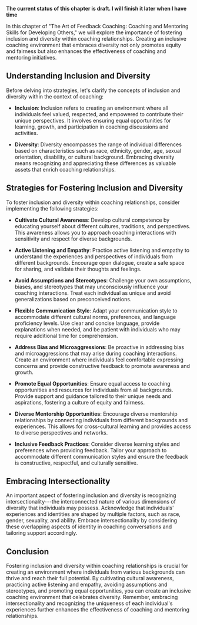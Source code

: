 **The current status of this chapter is draft. I will finish it later when I have time**

In this chapter of "The Art of Feedback Coaching: Coaching and Mentoring Skills for Developing Others," we will explore the importance of fostering inclusion and diversity within coaching relationships. Creating an inclusive coaching environment that embraces diversity not only promotes equity and fairness but also enhances the effectiveness of coaching and mentoring initiatives.

Understanding Inclusion and Diversity
-------------------------------------

Before delving into strategies, let's clarify the concepts of inclusion and diversity within the context of coaching:

* **Inclusion**: Inclusion refers to creating an environment where all individuals feel valued, respected, and empowered to contribute their unique perspectives. It involves ensuring equal opportunities for learning, growth, and participation in coaching discussions and activities.

* **Diversity**: Diversity encompasses the range of individual differences based on characteristics such as race, ethnicity, gender, age, sexual orientation, disability, or cultural background. Embracing diversity means recognizing and appreciating these differences as valuable assets that enrich coaching relationships.

Strategies for Fostering Inclusion and Diversity
------------------------------------------------

To foster inclusion and diversity within coaching relationships, consider implementing the following strategies:

* **Cultivate Cultural Awareness**: Develop cultural competence by educating yourself about different cultures, traditions, and perspectives. This awareness allows you to approach coaching interactions with sensitivity and respect for diverse backgrounds.

* **Active Listening and Empathy**: Practice active listening and empathy to understand the experiences and perspectives of individuals from different backgrounds. Encourage open dialogue, create a safe space for sharing, and validate their thoughts and feelings.

* **Avoid Assumptions and Stereotypes**: Challenge your own assumptions, biases, and stereotypes that may unconsciously influence your coaching interactions. Treat each individual as unique and avoid generalizations based on preconceived notions.

* **Flexible Communication Style**: Adapt your communication style to accommodate different cultural norms, preferences, and language proficiency levels. Use clear and concise language, provide explanations when needed, and be patient with individuals who may require additional time for comprehension.

* **Address Bias and Microaggressions**: Be proactive in addressing bias and microaggressions that may arise during coaching interactions. Create an environment where individuals feel comfortable expressing concerns and provide constructive feedback to promote awareness and growth.

* **Promote Equal Opportunities**: Ensure equal access to coaching opportunities and resources for individuals from all backgrounds. Provide support and guidance tailored to their unique needs and aspirations, fostering a culture of equity and fairness.

* **Diverse Mentorship Opportunities**: Encourage diverse mentorship relationships by connecting individuals from different backgrounds and experiences. This allows for cross-cultural learning and provides access to diverse perspectives and networks.

* **Inclusive Feedback Practices**: Consider diverse learning styles and preferences when providing feedback. Tailor your approach to accommodate different communication styles and ensure the feedback is constructive, respectful, and culturally sensitive.

Embracing Intersectionality
---------------------------

An important aspect of fostering inclusion and diversity is recognizing intersectionality---the interconnected nature of various dimensions of diversity that individuals may possess. Acknowledge that individuals' experiences and identities are shaped by multiple factors, such as race, gender, sexuality, and ability. Embrace intersectionality by considering these overlapping aspects of identity in coaching conversations and tailoring support accordingly.

Conclusion
----------

Fostering inclusion and diversity within coaching relationships is crucial for creating an environment where individuals from various backgrounds can thrive and reach their full potential. By cultivating cultural awareness, practicing active listening and empathy, avoiding assumptions and stereotypes, and promoting equal opportunities, you can create an inclusive coaching environment that celebrates diversity. Remember, embracing intersectionality and recognizing the uniqueness of each individual's experiences further enhances the effectiveness of coaching and mentoring relationships.
